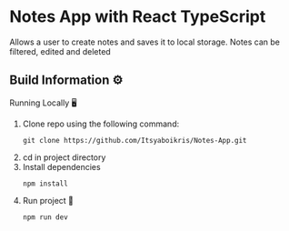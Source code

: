 # Notes App with React TypeScript

Allows a user to create notes and saves it to local storage. Notes can be filtered, edited and deleted

## Build Information ⚙

Running Locally 🖥️
1. Clone repo using the following command:
    ```shell script
    git clone https://github.com/Itsyaboikris/Notes-App.git
    ```
2. cd in project directory
4. Install dependencies
    ```shell script
    npm install
    ```
5. Run project 🎉
    ```shell script
    npm run dev
    ```